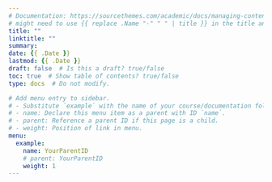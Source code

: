 ```yaml
---
# Documentation: https://sourcethemes.com/academic/docs/managing-content/
# might need to use {{ replace .Name "-" " " | title }} in the title and linktitle quotes
title: ""
linktitle: ""
summary:
date: {{ .Date }}
lastmod: {{ .Date }}
draft: false  # Is this a draft? true/false
toc: true  # Show table of contents? true/false
type: docs  # Do not modify.

# Add menu entry to sidebar.
# - Substitute `example` with the name of your course/documentation folder.
# - name: Declare this menu item as a parent with ID `name`.
# - parent: Reference a parent ID if this page is a child.
# - weight: Position of link in menu.
menu:
  example:
    name: YourParentID
    # parent: YourParentID
    weight: 1
---
```


